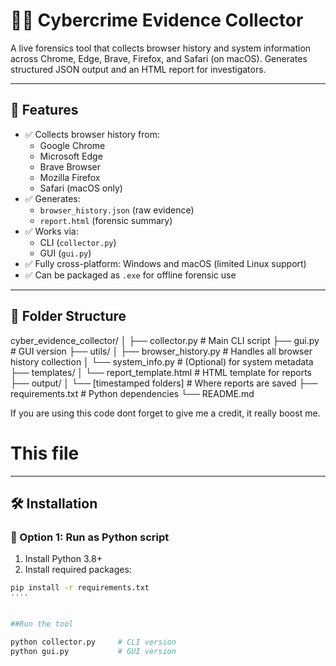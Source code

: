 # 🕵️‍♂️ Cybercrime Evidence Collector

A live forensics tool that collects browser history and system information across Chrome, Edge, Brave, Firefox, and Safari (on macOS). Generates structured JSON output and an HTML report for investigators.

---

## 🚀 Features

- ✅ Collects browser history from:
  - Google Chrome
  - Microsoft Edge
  - Brave Browser
  - Mozilla Firefox
  - Safari (macOS only)
- ✅ Generates:
  - `browser_history.json` (raw evidence)
  - `report.html` (forensic summary)
- ✅ Works via:
  - CLI (`collector.py`)
  - GUI (`gui.py`)
- ✅ Fully cross-platform: Windows and macOS (limited Linux support)
- ✅ Can be packaged as `.exe` for offline forensic use

---

## 📁 Folder Structure

cyber_evidence_collector/
│
├── collector.py # Main CLI script
├── gui.py # GUI version
├── utils/
│ ├── browser_history.py # Handles all browser history collection
│ └── system_info.py # (Optional) for system metadata
├── templates/
│ └── report_template.html # HTML template for reports
├── output/
│ └── [timestamped folders] # Where reports are saved
├── requirements.txt # Python dependencies
└── README.md 

If you are using this code dont forget to give me a credit, it really boost me.

# This file


---

## 🛠️ Installation

### 🔹 Option 1: Run as Python script

1. Install Python 3.8+
2. Install required packages:

```bash
pip install -r requirements.txt
''''


##Run the tool

python collector.py     # CLI version
python gui.py           # GUI version
